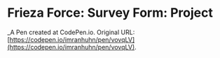 # Frieza Force: Survey Form: Project
 _A Pen created at CodePen.io. Original URL: [https://codepen.io/imranhuhn/pen/vovqLV](https://codepen.io/imranhuhn/pen/vovqLV).

 